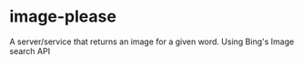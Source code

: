 # image-please
A server/service that returns an image for a given word. Using Bing's Image search API
